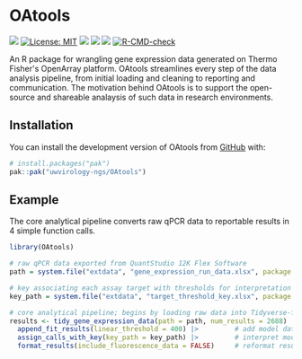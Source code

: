 
# OAtools
<!-- badges: start -->

[![](https://img.shields.io/badge/lifecycle-experimental-orange.svg)](https://lifecycle.r-lib.org/articles/stages.html#experimental)
[![License: MIT](https://img.shields.io/badge/license-MIT-blue.svg)](https://cran.r-project.org/web/licenses/MIT)
[![](https://img.shields.io/github/last-commit/uwvirology-ngs/OAtools.svg)](https://github.com/uwvirology-ngs/OAtools/commits/main)
[![](https://img.shields.io/badge/devel%20version-0.0.0.9000-purple.svg)](https://github.com/uwvirology-ngs/OAtools)
![](https://img.shields.io/badge/R->=%204.5-lightblue.svg)
[![R-CMD-check](https://github.com/uwvirology-ngs/OAtools/actions/workflows/R-CMD-check.yaml/badge.svg)](https://github.com/uwvirology-ngs/OAtools/actions/workflows/R-CMD-check.yaml)
<!-- badges: end -->

An R package for wrangling gene expression data generated on Thermo Fisher's OpenArray platform. OAtools streamlines every step of the data analysis pipeline, from initial loading and cleaning to reporting and communication. The motivation behind OAtools is to support the open-source and shareable analaysis of such data in research environments. 

## Installation

You can install the development version of OAtools from [GitHub](https://github.com/) with:

``` r
# install.packages("pak")
pak::pak("uwvirology-ngs/OAtools")
```

## Example

The core analytical pipeline converts raw qPCR data to reportable results in 4 simple function calls. 

``` r
library(OAtools)

# raw qPCR data exported from QuantStudio 12K Flex Software
path = system.file("extdata", "gene_expression_run_data.xlsx", package = "OAtools")

# key associating each assay target with thresholds for interpretation
key_path = system.file("extdata", "target_threshold_key.xlsx", package = "OAtools")

# core analytical pipeline; begins by loading raw data into Tidyverse-friendly tibble
results <- tidy_gene_expression_data(path = path, num_results = 2688) |>
  append_fit_results(linear_threshold = 400) |>         # add model data from curve-fitting with scipy.optimize
  assign_calls_with_key(key_path = key_path) |>         # interpret model data using thresholds from key
  format_results(include_fluorescence_data = FALSE)     # reformat results for export
```
